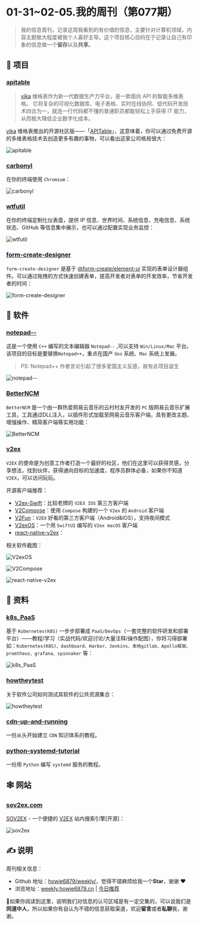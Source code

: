 # 01-31~02-05.我的周刊（第077期）

> 我的信息周刊，记录这周我看到的有价值的信息，主要针对计算机领域，内容主题极大程度被我个人喜好主导。这个项目核心目的在于记录让自己有印象的信息做一个**留存**以及**共享**。

## 🎯 项目

### [apitable](https://github.com/apitable/apitable)

> [vika](https://vika.cn/?home=1) 维格表作为新一代数据生产力平台，是一款面向 API 的智能多维表格。
> 它将复杂的可视化数据库、电子表格、实时在线协同、低代码开发技术四合为一，就连一行代码都不懂的普通职员都能轻松上手获得 IT 能力，从而极大降低企业数字化成本。

 [vika](https://vika.cn/?home=1) 维格表推出的开源社区版——「[APITable](https://github.com/apitable/apitable)」，这意味着，你可以通过免费开源的多维表格技术去创造更多有趣的事物，可以看出这家公司格局很大：
 
 ![apitable](https://images-1252557999.file.myqcloud.com/uPic/apitable.png)

### [carbonyl](https://github.com/fathyb/carbonyl)

在你的终端使用 `Chromium`：

![carbonyl](https://images-1252557999.file.myqcloud.com/uPic/carbonyl.jpg)

### [wtfutil](https://github.com/wtfutil/wtf)

在你的终端定制化仪表盘，提供 IP 信息、世界时间、系统信息、充电信息、系统状态、GitHub 等信息集中展示，也可以通过配置实现业务监控：

![wtfutil](https://images-1252557999.file.myqcloud.com/uPic/wtfutil.jpeg)

### [form-create-designer](https://github.com/xaboy/form-create-designer)

`form-create-designer` 是基于 [@form-create/element-ui](https://github.com/xaboy/form-create) 实现的表单设计器组件。可以通过拖拽的方式快速创建表单，提高开发者对表单的开发效率，节省开发者的时间：

![form-create-designer](https://images-1252557999.file.myqcloud.com/uPic/form-create-designer.png)

## 🤖 软件

### [notepad--](https://github.com/cxasm/notepad--)

这是一个使用 `C++` 编写的文本编辑器 `Notepad--` ,可以支持 `Win/Linux/Mac` 平台。 该项目的目标是要替换`Notepad++`，重点在国产 `Uos` 系统、`Mac` 系统上发展。

> PS: Notepad++ 作者言论引起了很多爱国主义反感，故有此项目诞生

![notepad--](https://images-1252557999.file.myqcloud.com/uPic/notepad--.png)

### [BetterNCM](https://github.com/MicroCBer/BetterNCM)

`BetterNCM` 是一个由一群热爱网易云音乐的云村村友开发的 `PC` 版网易云音乐扩展工具，工具通过DLL注入，以插件形式加载至网易云音乐客户端，具有更改主题、增强操作、精简客户端等实用功能：

![BetterNCM](https://images-1252557999.file.myqcloud.com/uPic/BetterNCM.png)

### [v2ex](https://v2ex.com/)

`V2EX` 的使命是为创意工作者打造一个最好的社区，他们在这里可以获得灵感，分享想法，找到伙伴，获得通向目标的加速度，程序员群体必备，如果你不知道 `V2EX`，可以访问玩玩。

开源客户端推荐：

- [V2ex-Swift](https://github.com/Finb/V2ex-Swift)：比较老牌的 `V2EX IOS` 第三方客户端
- [V2Compose](https://github.com/cooaer/V2Compose)：使用 `Compose` 构建的一个 `V2ex` 的 `Android` 客户端
- [V2Fun](https://github.com/liaoliao666/v2ex)：`V2EX` 好看的第三方客户端（Android&IOS），支持夜间模式
- [V2exOS](https://github.com/isaced/V2exOS)：一个用 `SwiftUI` 编写的 `V2ex macOS` 客户端
- [react-native-v2ex](https://github.com/funnyzak/react-native-v2ex)：

相关软件截图：

![V2exOS](https://images-1252557999.file.myqcloud.com/uPic/V2exOS.png)

![V2Compose](https://images-1252557999.file.myqcloud.com/uPic/V2Compose.jpg)

![react-native-v2ex](https://images-1252557999.file.myqcloud.com/uPic/react-native-v2ex.jpeg)


## 👀 资料

### [k8s_PaaS](https://github.com/ben1234560/k8s_PaaS)

基于 `Kubernetes(K8S)` 一步步部署成 `PaaS/DevOps`（一套完整的软件研发和部署平台）——教程/学习（实战代码/欢迎讨论/大量注释/操作配图），你将习得部署如：`Kubernetes(K8S)、dashboard、Harbor、Jenkins、本地gitlab、Apollo框架、promtheus、grafana、spinnaker` 等：

![k8s_PaaS](https://images-1252557999.file.myqcloud.com/uPic/k8s_PaaS.png)

### [howtheytest](https://github.com/abhivaikar/howtheytest)

关于软件公司如何测试其软件的公共资源集合：

![howtheytest](https://images-1252557999.file.myqcloud.com/uPic/howtheytest.jpg)

### [cdn-up-and-running](https://github.com/leandromoreira/cdn-up-and-running)

一份从头开始建立 `CDN` 知识体系的教程。

### [python-systemd-tutorial](https://github.com/torfsen/python-systemd-tutorial)

一份用 `Python` 编写 `systemd` 服务的教程。

## 🕸 网站

### [sov2ex.com](https://www.sov2ex.com/)

[SOV2EX](https://github.com/Bynil/sov2ex) - 一个便捷的 [V2EX](https://v2ex.com/) 站内搜索引擎[开源]：

![sov2ex](https://images-1252557999.file.myqcloud.com/uPic/sov2ex.jpg)


## ✍️ 说明

周刊相关信息：

- Github 地址：[howie6879/weekly/](https://github.com/howie6879/weekly/)，觉得不错麻烦给我一个**Star**，谢谢 ❤️
- 浏览地址：[weekly.howie6879.cn](https://weekly.howie6879.cn/) | [今日推荐](https://weekly.howie6879.cn/recommend/index.html)

🙌如果你阅读到这里，说明我们对信息的认可区域是有一定交集的，可以说我们是**同道中人**，所以如果你有自认为不错的信息获取渠道，欢迎**留言**或者**私聊**我，谢谢。
